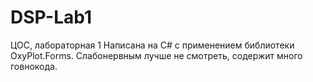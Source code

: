 # DSP-Lab1
ЦОС, лабораторная 1
Написана на C# с применением библиотеки OxyPlot.Forms. Слабонервным лучше не смотреть, содержит много говнокода.
